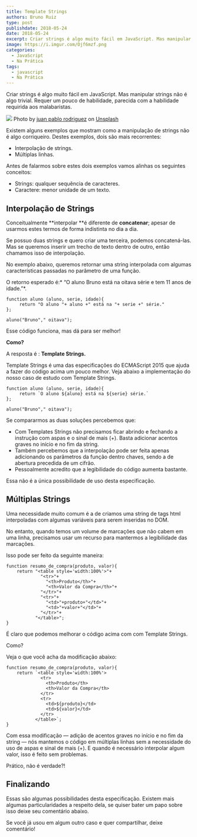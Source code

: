 ```yaml
---
title: Template Strings
authors: Bruno Ruiz
type: post
publishdate: 2018-05-24
date: 2018-05-24
excerpt: Criar strings é algo muito fácil em JavaScript. Mas manipular strings não é algo trivial.
image: https://i.imgur.com/Ojf6mzf.png
categories:
  - JavaScript
  - Na Prática
tags:
  - javascript
  - Na Prática
---
```


Criar strings é algo muito fácil em JavaScript. Mas manipular strings não é algo
trivial. Requer um pouco de habilidade, parecida com a habilidade requirida aos
malabaristas.

![](https://i.imgur.com/Ojf6mzf.png)
<span class="figcaption_hack">Photo by [juan pablo
rodriguez](https://unsplash.com/@juanparodriguez?utm_source=medium&utm_medium=referral)
on [Unsplash](https://unsplash.com/?utm_source=medium&utm_medium=referral)</span>

Existem alguns exemplos que mostram como a manipulação de strings não é algo
corriqueiro. Destes exemplos, dois são mais recorrentes:

* Interpolação de strings.
* Múltiplas linhas.

Antes de falarmos sobre estes dois exemplos vamos alinhas os seguintes
conceitos:

* Strings: qualquer sequência de caracteres.
* Caractere: menor unidade de um texto.

## Interpolação de Strings

Conceitualmente **interpolar **é diferente de **concatenar**; apesar de usarmos
estes termos de forma indistinta no dia a dia.

Se possuo duas strings e quero criar uma terceira, podemos concatená-las. Mas se
queremos inserir um trecho de texto dentro de outro, então chamamos isso de
interpolação.

No exemplo abaixo, queremos retornar uma string interpolada com algumas
características passadas no parâmetro de uma função.

O retorno esperado é:* “O aluno Bruno está na oitava série e tem 11 anos de
idade.”*.

    function aluno (aluno, serie, idade){
         return "O aluno "+ aluno +" está na "+ serie +" série."
    };

    aluno("Bruno"," oitava");

Esse código funciona, mas dá para ser melhor!

**Como?**

A resposta é : **Template Strings.**

Template Strings é uma das especificações do ECMAScript 2015 que ajuda a fazer
do código acima um pouco melhor. Veja abaixo a implementação do nosso caso de
estudo com Template Strings.

    function aluno (aluno, serie, idade){
         return `O aluno ${aluno} está na ${serie} série.`
    };

    aluno("Bruno"," oitava");

Se compararmos as duas soluções percebemos que:

* Com Templates Strings não precisamos ficar abrindo e fechando a instrução com
aspas e o sinal de mais (+). Basta adicionar acentos graves no início e no fim
da string.
* Também percebemos que a interpolação pode ser feita apenas adicionando os
parâmetros da função dentro chaves, sendo a de abertura precedida de um cifrão.
* Pessoalmente acredito que a legibilidade do código aumenta bastante.

Essa não é a única possibilidade de uso desta especificação.

## Múltiplas Strings

Uma necessidade muito comum é a de criamos uma string de tags html interpoladas
com algumas variáveis para serem inseridas no DOM.

No entanto, quando temos um volume de marcações que não cabem em uma linha,
precisamos usar um recurso para mantermos a legibilidade das marcações.

Isso pode ser feito da seguinte maneira:

    function resumo_de_compra(produto, valor){
        return "<table style='width:100%'>"+
                 "<tr>"+
                   "<th>Produto</th>"+
                   "<th>Valor da Compra</th>"+ 
                 "</tr>"+
                 "<tr>"+
                   "<td>"+produto+"</td>"+
                   "<td>"+valor+"</td>"+
                 "</tr>"+
               "</table>";
    }

É claro que podemos melhorar o código acima com com Template Strings.

Como?

Veja o que você acha da modificação abaixo:

    function resumo_de_compra(produto, valor){
        return `<table style='width:100%'>
                 <tr>
                   <th>Produto</th>
                   <th>Valor da Compra</th>
                 </tr>
                 <tr>
                   <td>${produto}</td>
                   <td>${valor}</td>
                 </tr>
               </table>`;
    }

Com essa modificação — adição de acentos graves no início e no fim da string —
nós mantemos o código em múltiplas linhas sem a necessidade do uso de aspas e
sinal de mais (+). E quando é necessário interpolar algum valor, isso é feito
sem problemas.

Prático, não é verdade?!

## Finalizando

Essas são algumas possibilidades desta especificação. Existem mais algumas
particularidades a respeito dela, se quiser bater um papo sobre isso deixe seu
comentário abaixo.

Se você já usou em algum outro caso e quer compartilhar, deixe comentário!
